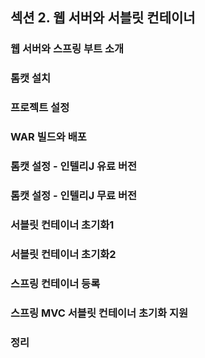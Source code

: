 ## 섹션 2. 웹 서버와 서블릿 컨테이너

### 웹 서버와 스프링 부트 소개

### 톰캣 설치

### 프로젝트 설정

### WAR 빌드와 배포

### 톰캣 설정 - 인텔리J 유료 버전

### 톰캣 설정 - 인텔리J 무료 버전

### 서블릿 컨테이너 초기화1

### 서블릿 컨테이너 초기화2

### 스프링 컨테이너 등록

### 스프링 MVC 서블릿 컨테이너 초기화 지원

### 정리
